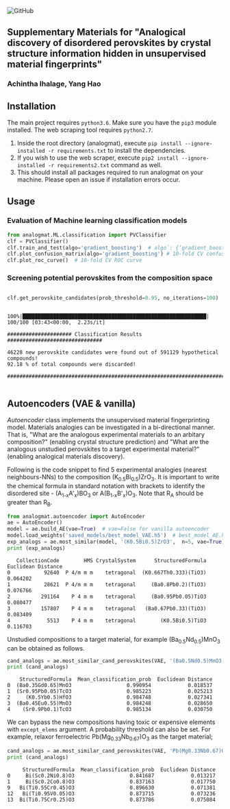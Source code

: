 <img alt="GitHub" src="https://img.shields.io/github/license/ihalage/analogmat">

## Supplementary Materials for "Analogical discovery of disordered perovskites by crystal structure information hidden in unsupervised material fingerprints"

### Achintha Ihalage, Yang Hao

## Installation

The main project requires `python3.6`. Make sure you have the `pip3` module installed. The web scraping tool requires `python2.7`.

1. Inside the root directory (analogmat), execute `pip install --ignore-installed -r requirements.txt` to install the dependencies.
2. If you wish to use the web scraper, execute  `pip2 install --ignore-installed -r requirements2.txt` command as well.
3. This should install all packages required to run analogmat on your machine. Please open an issue if installation errors occur.

## Usage 

### Evaluation of Machine learning classification models



```python
from analogmat.ML.classification import PVClassifier
clf = PVClassifier()
clf.train_and_test(algo='gradient_boosting')  # algo`: {‘gradient_boosting’, ‘random_forest’, ‘decision_tree’, '`svm`}, default=’gradient_boosting’
clf.plot_confusion_matrix(algo='gradient_boosting') # 10-fold CV confusion matrix
clf.plot_roc_curve()  # 10-fold CV ROC curve


```

### Screening potential perovskites from the composition space

```python

clf.get_perovskite_candidates(prob_threshold=0.95, no_iterations=100)
```

```

100%|████████████████████████████████████████████████████████████| 100/100 [03:43<00:00,  2.23s/it]
 
##################### Classification Results ###############################

46228 new perovskite candidates were found out of 591129 hypothetical compounds!
92.18 % of total compounds were discarded!

############################################################################


```

## Autoencoders (VAE & vanilla)

*Autoencoder* class implements the unsupervised material fingerprinting model. Materials analogies can be investigated in a bi-directional manner. That is, "What are the analogous experimental materials to an arbitary composition?" (enabling crystal structure prediction) and "What are the analogous unstudied perovskites to a target experimental material?" (enabling analogical materials discovery).

Following is the code snippet to find 5 experimental analogies (nearest neighbours-NNs) to the composition (K<sub>0.5</sub>Bi<sub>0.5</sub>)ZrO<sub>3</sub>.
It is important to write the chemical formula in standard notation with brackets to identify the disordered site - (A<sub>1-x</sub>A'<sub>x</sub>)BO<sub>3</sub> or A(B<sub>1-x</sub>B'<sub>x</sub>)O<sub>3</sub>. Note that R<sub>A</sub> should be greater than R<sub>B</sub>.

```python
from analogmat.autoencoder import AutoEncoder
ae = AutoEncoder()
model = ae.build_AE(vae=True)  # vae=False for vanilla autoencoder
model.load_weights('saved_models/best_model_VAE.h5')  # best_model_AE.h5 for vanilla autoencoder
exp_analogs = ae.most_similar(model, '(K0.5Bi0.5)ZrO3',  n=5, vae=True)
print (exp_analogs)
```

```
   CollectionCode        HMS CrystalSystem      StructuredFormula  Euclidean Distance
0           92640  P 4/m m m    tetragonal  (K0.667Th0.333)(TiO3)            0.064202
1           28621  P 4/m m m    tetragonal     (Ba0.8Pb0.2)(TiO3)            0.076766
2          291164    P 4 m m    tetragonal     (Ba0.95Pb0.05)TiO3            0.080477
3          157807    P 4 m m    tetragonal   (Ba0.67Pb0.33)(TiO3)            0.083409
4            5513    P 4 m m    tetragonal        (K0.5Bi0.5)TiO3            0.116703
```

Unstudied compositions to a target material, for example (Ba<sub>0.5</sub>Nd<sub>0.5</sub>)MnO<sub>3</sub> can be obtained as follows.

```python
cand_analogs = ae.most_similar_cand_perovskites(VAE, '(Ba0.5Nd0.5)MnO3',  n=5)
print (cand_analogs)
```

```
    StructuredFormula  Mean_classification_prob  Euclidean Distance
0  (Ba0.35Gd0.65)MnO3                  0.990954            0.018537
1  (Sr0.95Pb0.05)TcO3                  0.985223            0.025213
2     (K0.5Yb0.5)HfO3                  0.984748            0.027341
3  (Ba0.45Eu0.55)MnO3                  0.984248            0.028650
4    (Sr0.9Pb0.1)TcO3                  0.985134            0.030750
```



We can bypass the new compositions having toxic or expensive elements with `except_elems` argument. A probability threshold can also be set. For example, relaxor ferroelectric Pb(Mg<sub>0.33</sub>Nb<sub>0.67</sub>)O<sub>3</sub> as the target material;

```python
cand_analogs = ae.most_similar_cand_perovskites(VAE, 'Pb(Mg0.33Nb0.67)O3', except_elems=[ 'Tl', 'Pb', 'Hg',  'Cd'], prob_threshold=0.80, n=5, vae=True)
print (cand_analogs)
```

```
     StructuredFormula  Mean_classification_prob  Euclidean Distance
0     Bi(Sc0.2Ni0.8)O3                  0.841687            0.013217
1     Bi(Sc0.2Co0.8)O3                  0.837163            0.017750
9   Bi(Ti0.55Cr0.45)O3                  0.896630            0.071381
12   Bi(Ti0.95V0.05)O3                  0.873715            0.073236
13  Bi(Ti0.75Cr0.25)O3                  0.873786            0.075084

```
